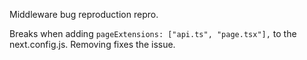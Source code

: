Middleware bug reproduction repro.

Breaks when adding `pageExtensions: ["api.ts", "page.tsx"],` to the next.config.js. Removing fixes the issue.

